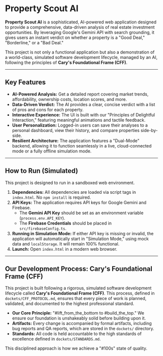 # Property Scout AI

**Property Scout AI** is a sophisticated, AI-powered web application designed to provide a comprehensive, data-driven analysis of real estate investment opportunities. By leveraging Google's Gemini API with search grounding, it gives users an instant verdict on whether a property is a "Good Deal," "Borderline," or a "Bad Deal."

This project is not only a functional application but also a demonstration of a world-class, simulated software development lifecycle, managed by an AI, following the principles of **Cary's Foundational Frame (CFF)**.

---

## Key Features

- **AI-Powered Analysis:** Get a detailed report covering market trends, affordability, ownership costs, location scores, and more.
- **Data-Driven Verdict:** The AI provides a clear, concise verdict with a list of pros and cons for each property.
- **Interactive Experience:** The UI is built with our "Principles of Delightful Interaction," featuring meaningful animations and tactile feedback.
- **User Personalization:** Logged-in users can save their analyses to a personal dashboard, view their history, and compare properties side-by-side.
- **Resilient Architecture:** The application features a "Dual-Mode" backend, allowing it to function seamlessly in a live, cloud-connected mode or a fully offline simulation mode.

---

## How to Run (Simulated)

This project is designed to run in a sandboxed web environment.

1.  **Dependencies:** All dependencies are loaded via script tags in `index.html`. No `npm install` is required.
2.  **API Keys:** The application requires API keys for Google Gemini and Firebase.
    - The **Gemini API Key** should be set as an environment variable (`process.env.API_KEY`).
    - The **Firebase Credentials** should be placed in `src/firebaseConfig.ts`.
3.  **Running in Simulation Mode:** If either API key is missing or invalid, the application will automatically start in "Simulation Mode," using mock data and `localStorage`. It will remain 100% functional.
4.  **Launch:** Open `index.html` in a modern web browser.

---

## Our Development Process: Cary's Foundational Frame (CFF)

This project is built following a rigorous, simulated software development lifecycle called **Cary's Foundational Frame (CFF)**. This process, defined in `dockets/CFF_PROTOCOL.md`, ensures that every piece of work is planned, validated, and documented to the highest professional standard.

- **Our Core Principle:** "#lift_from_the_bottom to #build_the_top." We ensure our foundation is unshakeably solid before building upon it.
- **Artifacts:** Every change is accompanied by formal artifacts, including bug reports and QA reports, which are stored in the `dockets/` directory.
- **Standards:** All code is held accountable to the high standards of excellence defined in `dockets/STANDARDS.md`.

This disciplined approach is how we achieve a "#100s" state of quality.
